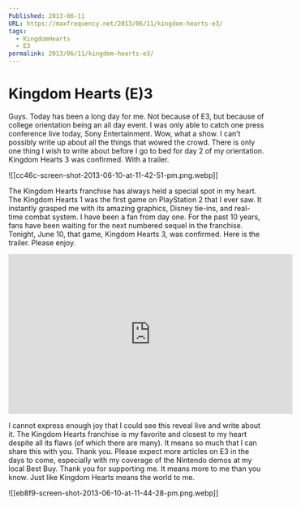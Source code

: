 ```yaml
---
Published: 2013-06-11
URL: https://maxfrequency.net/2013/06/11/kingdom-hearts-e3/
tags:
  - KingdomHearts
  - E3
permalink: 2013/06/11/kingdom-hearts-e3/
---
```

# Kingdom Hearts (E)3

Guys. Today has been a long day for me. Not because of E3,  but because of college orientation being an all day event. I was only able to catch one press conference live today, Sony Entertainment. Wow, what a show. I can’t possibly write up about all the things that wowed the crowd. There is only one thing I wish to write about before I go to bed for day 2 of my orientation. Kingdom Hearts 3 was confirmed. With a trailer.

![[cc46c-screen-shot-2013-06-10-at-11-42-51-pm.png.webp]]

The Kingdom Hearts franchise has always held a special spot in my heart. The Kingdom Hearts 1 was the first game on PlayStation 2 that I ever saw. It instantly grasped me with its amazing graphics, Disney tie-ins, and real-time combat system. I have been a fan from day one. For the past 10 years, fans have been waiting for the next numbered sequel in the franchise. Tonight, June 10, that game, Kingdom Hearts 3, was confirmed. Here is the trailer. Please enjoy. 

<div class=iframe-container>
<iframe width="560" height="315" src="https://www.youtube-nocookie.com/embed/AtLkym8-RXU?si=mpyDQxLmjHXWpJAg" title="YouTube video player" frameborder="0" allow="accelerometer; autoplay; clipboard-write; encrypted-media; gyroscope; picture-in-picture; web-share" allowfullscreen></iframe>
</div>

I cannot express enough joy that I could see this reveal live and write about it. The Kingdom Hearts franchise is my favorite and closest to my heart despite all its flaws (of which there are many). It means so much that I can share this with you. Thank you. Please expect more articles on E3 in the days to come, especially with my coverage of the Nintendo demos at my local Best Buy. Thank you for supporting me. It means more to me than you know. Just like Kingdom Hearts means the world to me.

![[eb8f9-screen-shot-2013-06-10-at-11-44-28-pm.png.webp]]
